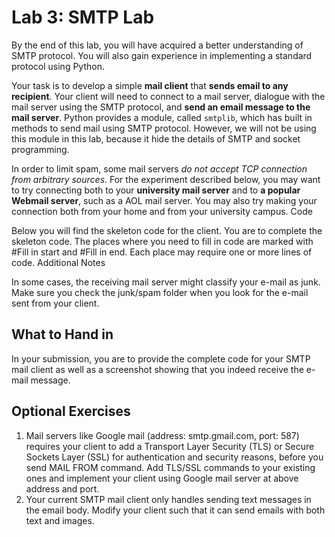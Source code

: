 # Lab 3: SMTP Lab
By the end of this lab, you will have acquired a better understanding of SMTP protocol. You will also gain experience in implementing a standard protocol using Python.

Your task is to develop a simple **mail client** that **sends email to any recipient**. Your client will need to connect to a mail server, dialogue with the mail server using the SMTP protocol, and **send an email message to the mail server**. Python provides a module, called `smtplib`, which has built in methods to send mail using SMTP protocol. However, we will not be using this module in this lab, because it hide the details of SMTP and socket programming.

In order to limit spam, some mail servers _do not accept TCP connection from arbitrary sources_. For the experiment described below, you may want to try connecting both to your **university mail server** and to **a popular Webmail server**, such as a AOL mail server. You may also try making your connection both from your home and from your university campus.
Code

Below you will find the skeleton code for the client. You are to complete the skeleton code. The places where you need to fill in code are marked with #Fill in start and #Fill in end. Each place may require one or more lines of code. 
Additional Notes

In some cases, the receiving mail server might classify your e-mail as junk. Make sure you check the junk/spam folder when you look for the e-mail sent from your client.

## What to Hand in
In your submission, you are to provide the complete code for your SMTP mail client as well as a screenshot showing that you indeed receive the e-mail message.

## Optional Exercises
1. Mail servers like Google mail (address: smtp.gmail.com, port: 587) requires your client to add a Transport Layer Security (TLS) or Secure Sockets Layer (SSL) for authentication and security reasons, before you send MAIL FROM command. Add TLS/SSL commands to your existing ones and implement your client using Google mail server at above address and port.
2. Your current SMTP mail client only handles sending text messages in the email body. Modify your client such that it can send emails with both text and images. 



